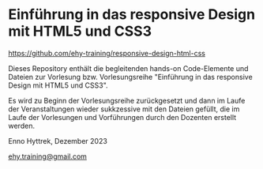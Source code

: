 # Einführung in das responsive Design mit HTML5 und CSS3

https://github.com/ehy-training/responsive-design-html-css

Dieses Repository enthält die begleitenden hands-on Code-Elemente und Dateien zur Vorlesung bzw. Vorlesungsreihe "Einführung in das responsive Design mit HTML5 und CSS3". 

Es wird zu Beginn der Vorlesungsreihe zurückgesetzt und dann im Laufe der Veranstaltungen wieder sukkzessive mit den Dateien gefüllt, die im Laufe der Vorlesungen und Vorführungen durch den Dozenten erstellt werden. 

Enno Hyttrek,
Dezember 2023

ehy.training@gmail.com
